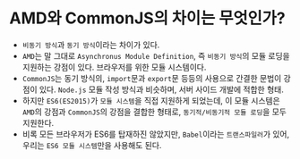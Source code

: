 # AMD와 CommonJS의 차이는 무엇인가?
- `비동기 방식`과 `동기 방식`이라는 차이가 있다.
- `AMD`는 말 그대로 `Asynchronus Module Definition`, 즉 `비동기 방식`의 모듈 로딩을 지원하는 강점이 있다. 브라우저를 위한 모듈 시스템이다.
- `CommonJS`는 동기 방식의, `import`문과 `export`문 등등의 사용으로 간결한 문법이 강점이 있다. `Node.js` 모듈 작성 방식과 비슷하며, 서버 사이드 개발에 적합한 형태.
- 하지만 `ES6(ES2015)`가 `모듈 시스템`을 직접 지원하게 되었는데, 이 모듈 시스템은 `AMD`의 강점과 `CommonJS`의 강점을 결합한 형태로, `동기적/비동기적 모듈 로딩`을 모두 지원한다.
- 비록 모든 브라우저가 ES6를 탑재하진 않았지만, `Babel`이라는 `트랜스파일러`가 있어, 우리는 `ES6 모듈 시스템`만을 사용해도 된다.